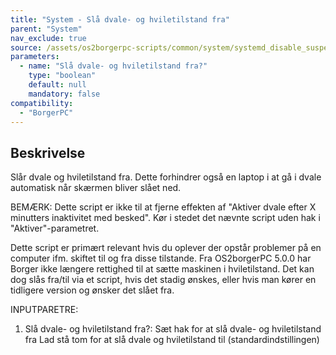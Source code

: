 ```yaml
---
title: "System - Slå dvale- og hviletilstand fra"
parent: "System"
nav_exclude: true
source: /assets/os2borgerpc-scripts/common/system/systemd_disable_suspend_hibernate_switches.sh
parameters:
  - name: "Slå dvale- og hviletilstand fra?"
    type: "boolean"
    default: null
    mandatory: false
compatibility: 
  - "BorgerPC"
---
```


## Beskrivelse
Slår dvale og hviletilstand fra. Dette forhindrer også en laptop i at gå i dvale automatisk når skærmen bliver slået ned.

BEMÆRK: Dette script er ikke til at fjerne effekten af "Aktiver dvale efter X minutters inaktivitet med besked". Kør i stedet det nævnte script uden hak i "Aktiver"-parametret.

Dette script er primært relevant hvis du oplever der opstår problemer på en computer ifm. skiftet til og fra disse tilstande.
Fra OS2borgerPC 5.0.0 har Borger ikke længere rettighed til at sætte maskinen i hviletilstand. Det kan dog slås fra/til via et script, hvis det stadig ønskes, eller hvis man kører en tidligere version og ønsker det slået fra.

INPUTPARETRE:

1. Slå dvale- og hviletilstand fra?:
    Sæt hak for at slå dvale- og hviletilstand fra
    Lad stå tom for at slå dvale og hviletilstand til (standardindstillingen)